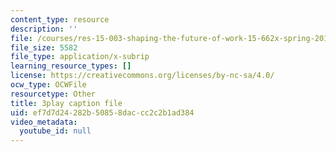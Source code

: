 ```yaml
---
content_type: resource
description: ''
file: /courses/res-15-003-shaping-the-future-of-work-15-662x-spring-2016/ef7d7d24282b50858daccc2c2b1ad384_MrQwihmwKoc.vtt
file_size: 5582
file_type: application/x-subrip
learning_resource_types: []
license: https://creativecommons.org/licenses/by-nc-sa/4.0/
ocw_type: OCWFile
resourcetype: Other
title: 3play caption file
uid: ef7d7d24-282b-5085-8dac-cc2c2b1ad384
video_metadata:
  youtube_id: null
---
```

